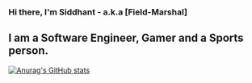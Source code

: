 ### Hi there, I'm Siddhant - a.k.a [Field-Marshal]

## I am a Software Engineer, Gamer and a Sports person.
<!--
**Siddhant1419/Siddhant1419** is a ✨ _special_ ✨ repository because its `README.md` (this file) appears on your GitHub profile.

Here are some ideas to get you started:

- 🔭 I’m currently working on Likewise App
- 🌱 I’m currently learning ReactJS
- 👯 I’m looking to collaborate on open source platforms
- 🤔 I’m looking for help with an app called as 'Vote of consent'
- 💬 Ask me about Sports
- 📫 How to reach me: 
- 😄 Nickname: Sid
- ⚡ Fun fact: I share my birthday with Michael Jackson
-->

[![Anurag's GitHub stats](https://github-readme-stats.vercel.app/api?username=Siddhant1419)](https://github.com/anuraghazra/github-readme-stats)

